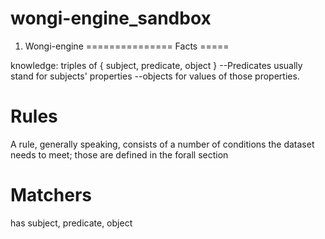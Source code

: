 wongi-engine_sandbox
====================

1) Wongi-engine
===============
Facts
=====

knowledge: triples of { subject, predicate, object }
 --Predicates usually stand for subjects' properties
 --objects for values of those properties.

Rules
=====
A rule, generally speaking, consists of a number of conditions the dataset needs to meet;
those are defined in the forall section

Matchers
========
has subject, predicate, object

